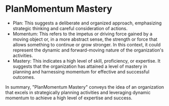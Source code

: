 # PlanMomentum Mastery

- Plan: This suggests a deliberate and organized approach, emphasizing strategic thinking and careful consideration of actions.
- Momentum: This refers to the impetus or driving force gained by a moving object or, in a more abstract sense, the strength or force that allows something to continue or grow stronger. In this context, it could represent the dynamic and forward-moving nature of the organization's activities.
- Mastery: This indicates a high level of skill, proficiency, or expertise. It suggests that the organization has attained a level of mastery in planning and harnessing momentum for effective and successful outcomes.

In summary, "PlanMomentum Mastery" conveys the idea of an organization that excels in strategically planning activities and leveraging dynamic momentum to achieve a high level of expertise and success.
